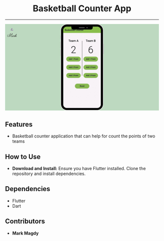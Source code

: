 <h1 align="center">Basketball Counter App</h1>

--------------------------------------------------------------------------------
![Basketball Counter App](./assets/27.jpg)

## Features
- Basketball counter application that can help for count the points of two teams

## How to Use
- **Download and Install:** Ensure you have Flutter installed. Clone the repository and install dependencies.

## Dependencies
- Flutter
- Dart


## Contributors
- __Mark Magdy__
   
